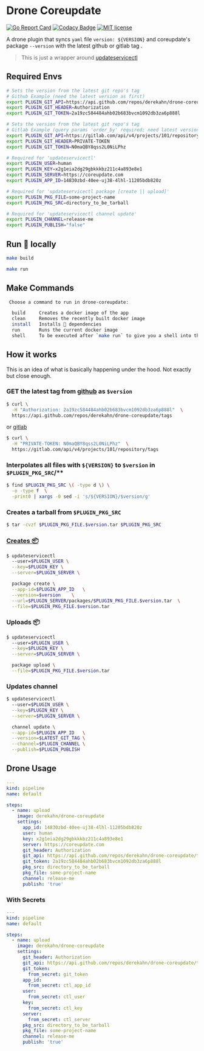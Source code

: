 # Drone Coreupdate

[![Go Report Card](https://goreportcard.com/badge/github.com/derekahn/drone-coreupdate)](https://goreportcard.com/report/github.com/derekahn/drone-coreupdate) [![Codacy Badge](https://api.codacy.com/project/badge/Grade/5a94272a12404567a895eda82d8c54cf)](https://www.codacy.com/app/git.derek/drone-coreupdate?utm_source=github.com&utm_medium=referral&utm_content=derekahn/drone-coreupdate&utm_campaign=Badge_Grade) [![MIT license](http://img.shields.io/badge/license-MIT-brightgreen.svg)](http://opensource.org/licenses/MIT)

A drone plugin that syncs `yaml` file `version: ${VERSION}` and coreupdate's package `--version` with the latest github or gitlab tag .

> This is just a wrapper around [updateservicectl](https://github.com/coreos/updateservicectl)

## Required Envs

```bash
# Sets the version from the latest git repo's tag
# Github Example (need the latest version as first)
export PLUGIN_GIT_API=https://api.github.com/repos/derekahn/drone-coreupdate/tags
export PLUGIN_GIT_HEADER=Authorization
export PLUGIN_GIT_TOKEN=2a19zc584484ahb02b683bvcm1092db3za6p888l

# Sets the version from the latest git repo's tag
# Gitlab Example (query params 'order_by' required; need latest version as first)
export PLUGIN_GIT_API=https://gitlab.com/api/v4/projects/101/repository/tags?order_by=updated
export PLUGIN_GIT_HEADER=PRIVATE-TOKEN
export PLUGIN_GIT_TOKEN=N0maQBY8qss2L0NiLPhz

# Required for 'updateservicectl'
export PLUGIN_USER=human
export PLUGIN_KEY=x2g1eia2dg29gbkkkbz211c4a893e8e1
export PLUGIN_SERVER=https://coreupdate.com
export PLUGIN_APP_ID=14830zbd-40ee-uj38-4lhl-11205bdb820z

# Required for 'updateservicectl package [create || upload]'
export PLUGIN_PKG_FILE=some-project-name
export PLUGIN_PKG_SRC=directory_to_be_tarball

# Required for 'updateservicectl channel update'
export PLUGIN_CHANNEL=release-me
export PLUGIN_PUBLISH="false"
```

## Run 🐳 locally

```bash
make build

make run
```

## Make Commands

```bash
 Choose a command to run in drone-coreupdate:

  build     Creates a docker image of the app
  clean     Removes the recently built docker image
  install   Installs 🐹 dependencies
  run       Runs the current docker image
  shell     To be executed after `make run` to give you a shell into the running container
```

## How it works

This is an idea of what is basically happening under the hood. Not exactly but close enough.

### GET the latest tag from [github](https://developer.github.com/v3/repos/#list-tags) as `$version`

```bash
$ curl \
  -H "Authorization: 2a19zc584484ahb02b683bvcm1092db3za6p888l"  \
  https://api.github.com/repos/derekahn/drone-coreupdate/tags
```

or [gitlab](https://docs.gitlab.com/ee/api/tags.html)

```bash
$ curl \
  -H "PRIVATE-TOKEN: N0maQBY8qss2L0NiLPhz"  \
  https://gitlab.com/api/v4/projects/101/repository/tags
```

### Interpolates all files with `${VERSION}` to `$version` in `$PLUGIN_PKG_SRC`/\*\*

```bash
$ find $PLUGIN_PKG_SRC \( -type d \) \
  -o -type f  \
  -print0 | xargs -0 sed -i 's/${VERSION}/$version/g'
```

### Creates a tarball from `$PLUGIN_PKG_SRC`

```bash
$ tar -cvzf $PLUGIN_PKG_FILE.$version.tar $PLUGIN_PKG_SRC
```

### [Creates 📦](https://coreos.com/products/coreupdate/docs/latest/updatectl-client.html#package-management)

```bash
$ updateservicectl
  --user=$PLUGIN_USER \
  --key=$PLUGIN_KEY \
  --server=$PLUGIN_SERVER \

  package create \
  --app-id=$PLUGIN_APP_ID	\
  --version=$version	\
  --url=$PLUGIN_SERVER/packages/$PLUGIN_PKG_FILE.$version.tar  \
  --file=$PLUGIN_PKG_FILE.$version.tar
```

### Uploads 📦

```bash
$ updateservicectl
  --user=$PLUGIN_USER \
  --key=$PLUGIN_KEY \
  --server=$PLUGIN_SERVER \

  package upload \
  --file=$PLUGIN_PKG_FILE.$version.tar
```

### Updates channel

```bash
$ updateservicectl
  --user=$PLUGIN_USER \
  --key=$PLUGIN_KEY \
  --server=$PLUGIN_SERVER \

  channel update \
  --app-id=$PLUGIN_APP_ID	\
  --version=$LATEST_GIT_TAG \
  --channel=$PLUGIN_CHANNEL \
  --publish=$PLUGIN_PUBLISH
```

## Drone Usage

```yaml
---
kind: pipeline
name: default

steps:
  - name: upload
    image: derekahn/drone-coreupdate
    settings:
      app_id: 14830zbd-40ee-uj38-4lhl-11205bdb820z
      user: human
      key: x2g1eia2dg29gbkkkbz211c4a893e8e1
      server: https://coreupdate.com
      git_header: Authorization
      git_api: https://api.github.com/repos/derekahn/drone-coreupdate/tags
      git_token: 2a19zc584484ahb02b683bvcm1092db3za6p888l
      pkg_src: directory_to_be_tarball
      pkg_file: some-project-name
      channel: release-me
      publish: 'true'
```

### With Secrets

```yaml
---
kind: pipeline
name: default

steps:
  - name: upload
    image: derekahn/drone-coreupdate
    settings:
      git_header: Authorization
      git_api: https://api.github.com/repos/derekahn/drone-coreupdate/tags
      git_token:
        from_secret: git_token
      app_id:
        from_secret: ctl_app_id
      user:
        from_secret: ctl_user
      key:
        from_secret: ctl_key
      server:
        from_secret: ctl_server
      pkg_src: directory_to_be_tarball
      pkg_file: some-project-name
      channel: release-me
      publish: 'true'
```
